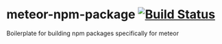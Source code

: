 # meteor-npm-package [![Build Status](https://travis-ci.org/maxnowack/meteor-npm-package.svg?branch=master)](https://travis-ci.org/maxnowack/meteor-npm-package)
Boilerplate for building npm packages specifically for meteor
